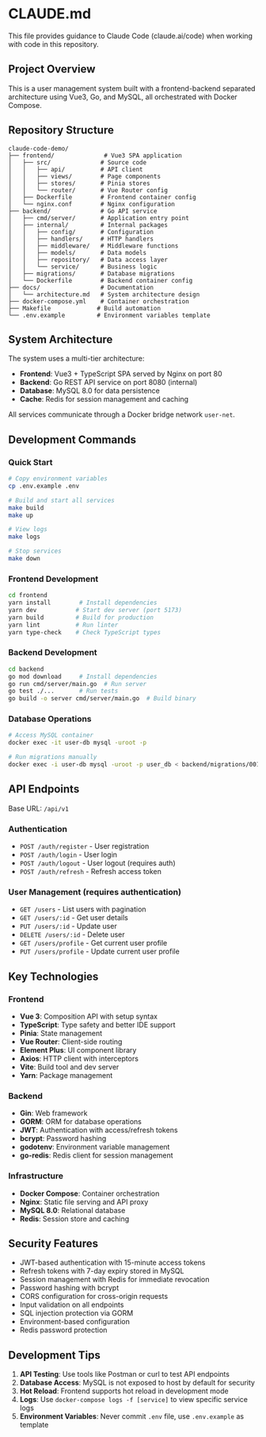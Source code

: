# CLAUDE.md

This file provides guidance to Claude Code (claude.ai/code) when working with code in this repository.

## Project Overview

This is a user management system built with a frontend-backend separated architecture using Vue3, Go, and MySQL, all orchestrated with Docker Compose.

## Repository Structure

```
claude-code-demo/
├── frontend/              # Vue3 SPA application
│   ├── src/              # Source code
│   │   ├── api/          # API client
│   │   ├── views/        # Page components
│   │   ├── stores/       # Pinia stores
│   │   └── router/       # Vue Router config
│   ├── Dockerfile        # Frontend container config
│   └── nginx.conf        # Nginx configuration
├── backend/              # Go API service
│   ├── cmd/server/       # Application entry point
│   ├── internal/         # Internal packages
│   │   ├── config/       # Configuration
│   │   ├── handlers/     # HTTP handlers
│   │   ├── middleware/   # Middleware functions
│   │   ├── models/       # Data models
│   │   ├── repository/   # Data access layer
│   │   └── service/      # Business logic
│   ├── migrations/       # Database migrations
│   └── Dockerfile        # Backend container config
├── docs/                 # Documentation
│   └── architecture.md   # System architecture design
├── docker-compose.yml    # Container orchestration
├── Makefile             # Build automation
└── .env.example         # Environment variables template
```

## System Architecture

The system uses a multi-tier architecture:
- **Frontend**: Vue3 + TypeScript SPA served by Nginx on port 80
- **Backend**: Go REST API service on port 8080 (internal)
- **Database**: MySQL 8.0 for data persistence
- **Cache**: Redis for session management and caching

All services communicate through a Docker bridge network `user-net`.

## Development Commands

### Quick Start
```bash
# Copy environment variables
cp .env.example .env

# Build and start all services
make build
make up

# View logs
make logs

# Stop services
make down
```

### Frontend Development
```bash
cd frontend
yarn install        # Install dependencies
yarn dev           # Start dev server (port 5173)
yarn build         # Build for production
yarn lint          # Run linter
yarn type-check    # Check TypeScript types
```

### Backend Development
```bash
cd backend
go mod download     # Install dependencies
go run cmd/server/main.go  # Run server
go test ./...       # Run tests
go build -o server cmd/server/main.go  # Build binary
```

### Database Operations
```bash
# Access MySQL container
docker exec -it user-db mysql -uroot -p

# Run migrations manually
docker exec -i user-db mysql -uroot -p user_db < backend/migrations/001_init.sql
```

## API Endpoints

Base URL: `/api/v1`

### Authentication
- `POST /auth/register` - User registration
- `POST /auth/login` - User login
- `POST /auth/logout` - User logout (requires auth)
- `POST /auth/refresh` - Refresh access token

### User Management (requires authentication)
- `GET /users` - List users with pagination
- `GET /users/:id` - Get user details
- `PUT /users/:id` - Update user
- `DELETE /users/:id` - Delete user
- `GET /users/profile` - Get current user profile
- `PUT /users/profile` - Update current user profile

## Key Technologies

### Frontend
- **Vue 3**: Composition API with setup syntax
- **TypeScript**: Type safety and better IDE support
- **Pinia**: State management
- **Vue Router**: Client-side routing
- **Element Plus**: UI component library
- **Axios**: HTTP client with interceptors
- **Vite**: Build tool and dev server
- **Yarn**: Package management

### Backend
- **Gin**: Web framework
- **GORM**: ORM for database operations
- **JWT**: Authentication with access/refresh tokens
- **bcrypt**: Password hashing
- **godotenv**: Environment variable management
- **go-redis**: Redis client for session management

### Infrastructure
- **Docker Compose**: Container orchestration
- **Nginx**: Static file serving and API proxy
- **MySQL 8.0**: Relational database
- **Redis**: Session store and caching

## Security Features

- JWT-based authentication with 15-minute access tokens
- Refresh tokens with 7-day expiry stored in MySQL
- Session management with Redis for immediate revocation
- Password hashing with bcrypt
- CORS configuration for cross-origin requests
- Input validation on all endpoints
- SQL injection protection via GORM
- Environment-based configuration
- Redis password protection

## Development Tips

1. **API Testing**: Use tools like Postman or curl to test API endpoints
2. **Database Access**: MySQL is not exposed to host by default for security
3. **Hot Reload**: Frontend supports hot reload in development mode
4. **Logs**: Use `docker-compose logs -f [service]` to view specific service logs
5. **Environment Variables**: Never commit `.env` file, use `.env.example` as template